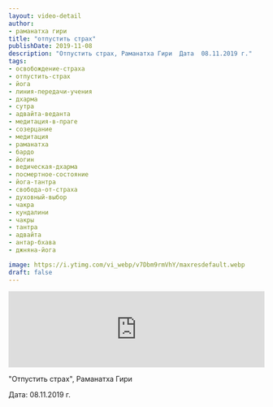 ```yaml
---
layout: video-detail
author:
- раманатха гири
title: "отпустить страх"
publishDate: 2019-11-08
description: "Отпустить страх, Раманатха Гири  Дата  08.11.2019 г."
tags: 
- освобождение-страха
- отпустить-страх
- йога
- линия-передачи-учения
- дхарма
- сутра
- адвайта-веданта
- медитация-в-праге
- созерцание
- медитация
- раманатха
- бардо
- йогин
- ведическая-дхарма
- посмертное-состояние
- йога-тантра
- свобода-от-страха
- духовный-выбор
- чакра
- кундалини
- чакры
- тантра
- адвайта
- антар-бхава
- джняна-йога

image: https://i.ytimg.com/vi_webp/v7Dbm9rmVhY/maxresdefault.webp
draft: false
---
```


<iframe width="100%" src="https://www.youtube.com/embed/v7Dbm9rmVhY" frameborder="0" allowfullscreen=""></iframe> 

 "Отпустить страх", Раманатха Гири

 Дата: 08.11.2019 г.

  

 